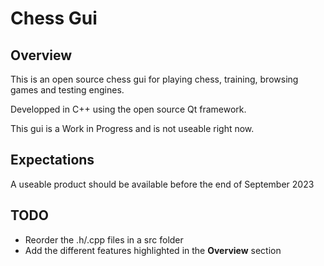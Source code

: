 # Chess Gui

## Overview

This is an open source chess gui for playing chess, training, browsing games and testing engines.

Developped in C++ using the open source Qt framework.

This gui is a Work in Progress and is not useable right now.

## Expectations

A useable product should be available before the end of September 2023

## TODO

* Reorder the .h/.cpp files in a src folder
* Add the different features highlighted in the <b>Overview</b> section 


